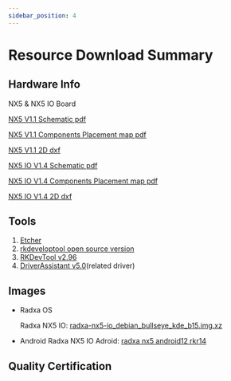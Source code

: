 ```yaml
---
sidebar_position: 4
---
```


# Resource Download Summary

## Hardware Info

NX5 & NX5 IO Board

[NX5 V1.1 Schematic pdf](https://dl.radxa.com/nx5/radxa_nx5_v1100_schematic.pdf)

[NX5 V1.1 Components Placement map pdf](https://dl.radxa.com/nx5/radxa_nx5_v1100_smd.pdf)

[NX5 V1.1 2D dxf](https://dl.radxa.com/nx5/nx5-io-board/radxa_nx5_v1100_2d.dxf)

[NX5 IO V1.4 Schematic pdf](https://dl.radxa.com/nx5/nx5-io-board/radxa_nx5_io_board_v1400_schematic.pdf)

[NX5 IO V1.4 Components Placement map pdf](https://dl.radxa.com/nx5/nx5-io-board/radxa_nx5_io_board_v1400_components_placement_map.pdf)

[NX5 IO V1.4 2D dxf](https://dl.radxa.com/nx5/nx5-io-board/radxa_nx5_io_board_v1400_top_2d.dxf)

## Tools

1. [Etcher](https://etcher.balena.io/#download-etcher/)
2. [rkdeveloptool open source version](https://opensource.rock-chips.com/wiki_Rkdeveloptool)
3. [RKDevTool v2.96](https://dl.radxa.com/tools/windows/RKDevTool_Release_v2.96_zh.zip)
4. [DriverAssistant v5.0](https://dl.radxa.com/tools/windows/DriverAssitant_v5.0.zip)(related driver)

## Images

- Radxa OS

  Radxa NX5 IO: [radxa-nx5-io_debian_bullseye_kde_b15.img.xz](https://github.com/radxa-build/radxa-nx5-io/releases/download/b15/radxa-nx5-io_debian_bullseye_kde_b15.img.xz)

- Android
  Radxa NX5 IO Adroid: [radxa nx5 android12 rkr14](https://github.com/radxa/manifests/releases/download/radxa-nx5-android12-rkr14-20240326/Radxa-NX5-Android12-rkr14-20240326-update.zip)

## Quality Certification
